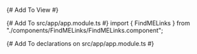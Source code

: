 {# Add To View #}
<FindMELinks></FindMELinks>

{# Add To src/app/app.module.ts #}
import { FindMELinks } from "./components/FindMELinks/FindMELinks.component";

{# Add To declarations on src/app/app.module.ts #}
